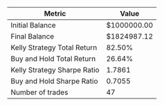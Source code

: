 | Metric | Value |
| --- | --- |
| Initial Balance | $1000000.00 |
| Final Balance | $1824987.12 |
| Kelly Strategy Total Return | 82.50% |
| Buy and Hold Total Return | 26.64% |
| Kelly Strategy Sharpe Ratio | 1.7861 |
| Buy and Hold Sharpe Ratio | 0.7055 |
| Number of trades | 47 |
